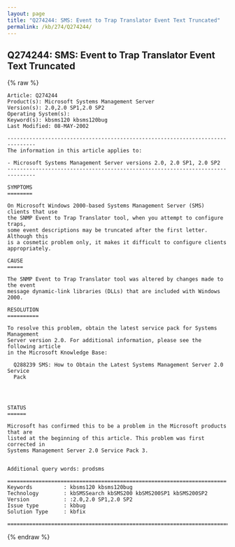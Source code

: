 ```yaml
---
layout: page
title: "Q274244: SMS: Event to Trap Translator Event Text Truncated"
permalink: /kb/274/Q274244/
---
```


## Q274244: SMS: Event to Trap Translator Event Text Truncated

{% raw %}

	Article: Q274244
	Product(s): Microsoft Systems Management Server
	Version(s): 2.0,2.0 SP1,2.0 SP2
	Operating System(s): 
	Keyword(s): kbsms120 kbsms120bug
	Last Modified: 08-MAY-2002
	
	-------------------------------------------------------------------------------
	The information in this article applies to:
	
	- Microsoft Systems Management Server versions 2.0, 2.0 SP1, 2.0 SP2 
	-------------------------------------------------------------------------------
	
	SYMPTOMS
	========
	
	On Microsoft Windows 2000-based Systems Management Server (SMS) clients that use
	the SNMP Event to Trap Translator tool, when you attempt to configure traps,
	some event descriptions may be truncated after the first letter. Although this
	is a cosmetic problem only, it makes it difficult to configure clients
	appropriately.
	
	CAUSE
	=====
	
	The SNMP Event to Trap Translator tool was altered by changes made to the event
	message dynamic-link libraries (DLLs) that are included with Windows 2000.
	
	RESOLUTION
	==========
	
	To resolve this problem, obtain the latest service pack for Systems Management
	Server version 2.0. For additional information, please see the following article
	in the Microsoft Knowledge Base:
	
	  Q288239 SMS: How to Obtain the Latest Systems Management Server 2.0 Service
	  Pack
	
	
	
	
	STATUS
	======
	
	Microsoft has confirmed this to be a problem in the Microsoft products that are
	listed at the beginning of this article. This problem was first corrected in
	Systems Management Server 2.0 Service Pack 3.
	
	
	Additional query words: prodsms
	
	======================================================================
	Keywords          : kbsms120 kbsms120bug 
	Technology        : kbSMSSearch kbSMS200 kbSMS200SP1 kbSMS200SP2
	Version           : :2.0,2.0 SP1,2.0 SP2
	Issue type        : kbbug
	Solution Type     : kbfix
	
	=============================================================================
	

{% endraw %}
